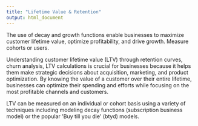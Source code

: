 ```yaml
---
title: "Lifetime Value & Retention"
output: html_document
---
```




The use of decay and growth functions enable businesses to maximize customer lifetime value, optimize profitability, and drive growth. Measure cohorts or users.

<!--more-->

Understanding customer lifetime value (LTV) through retention curves, churn analysis, LTV calculations is crucial for businesses because it helps them make strategic decisions about acquisition, marketing, and product optimization. By knowing the value of a customer over their entire lifetime, businesses can optimize their spending and efforts while focusing on the most profitable channels and customers.

LTV can be measured on an individual or cohort basis using a variety of techniques including modeling decay functions (subscription business model) or the popular 'Buy till you die' (btyd) models.

